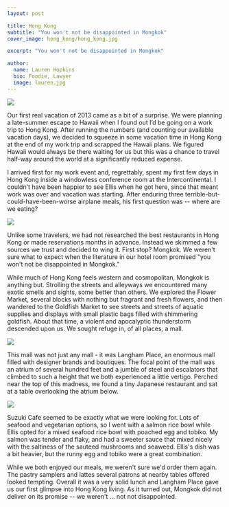 ```yaml
---
layout: post

title: Hong Kong
subtitle: "You won't not be disappointed in Mongkok"
cover_image: hong_kong/hong_kong.jpg

excerpt: "You won't not be disappointed in Mongkok"

author:
  name: Lauren Hopkins
  bio: Foodie, Lawyer
  image: lauren.jpg
---
```


<div class="border"><img src="{% asset_path hong_kong/disappointed.png %}"></div>

Our first real vacation of 2013 came as a bit of a surprise. We were planning a
late-summer escape to Hawaii when I found out I’d be going on a work trip to
Hong Kong. After running the numbers (and counting our available vacation
days), we decided to squeeze in some vacation time in Hong Kong at the end of
my work trip and scrapped the Hawaii plans. We figured Hawaii would always be
there waiting for us but this was a chance to travel half-way around the world
at a significantly reduced expense.

I arrived first for my work event and, regrettably, spent my first few days in
Hong Kong inside a windowless conference room at the Intercontinental. I
couldn't have been happier to see Ellis when he got here, since that meant work
was over and vacation was starting. After enduring three
terrible-but-could-have-been-worse airplane meals, his first question was --
where are we eating?

<div class="full zoomable"><img src="{% asset_path hong_kong/scaffolding.jpg %}"></div>

Unlike some travelers, we had not researched the best restaurants in Hong Kong
or made reservations months in advance. Instead we skimmed a few sources we
trust and decided to wing it. First stop? Mongkok. We weren't sure what to
expect when the literature in our hotel room promised "you won't not be
disappointed in Mongkok."

While much of Hong Kong feels western and cosmopolitan, Mongkok is anything
but. Strolling the streets and alleyways we encountered many exotic smells and
sights, some better than others. We explored the Flower Market, several blocks
with nothing but fragrant and fresh flowers, and then wandered to the Goldfish
Market to see streets and streets of aquatic supplies and displays with small
plastic bags filled with shimmering goldfish. About that time, a violent and
apocalyptic thunderstorm descended upon us. We sought refuge in, of all places,
a mall.

<div class="border"><img src="{% asset_path hong_kong/rice.jpg %}"></div>

This mall was not just any mall - it was Langham Place, an enormous mall filled
with designer brands and boutiques. The focal point of the mall was an atrium
of several hundred feet and a jumble of steel and escalators that climbed to
such a height that we both experienced a little vertigo. Perched near the top
of this madness, we found a tiny Japanese restaurant and sat at a table
overlooking the atrium below.

<div class="border"><img src="{% asset_path hong_kong/food.jpg %}"></div>

Suzuki Cafe seemed to be exactly what we were looking for. Lots of seafood and
vegetarian options, so I went with a salmon rice bowl while Ellis opted for a
mixed seafood rice bowl with poached egg and tobiko. My salmon was tender and
flaky, and had a sweeter sauce that mixed nicely with the saltiness of the
sauteed mushrooms and seaweed. Ellis's dish was a bit heavier, but the runny
egg and tobiko were a great combination.

While we both enjoyed our meals, we weren't sure we'd order them again. The
pastry samplers and lattes several patrons at nearby tables offered looked
tempting. Overall it was a very solid lunch and Langham Place gave us our first
glimpse into Hong Kong living. As it turned out, Mongkok did not deliver on its
promise -- we weren't ... not not disappointed.
